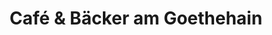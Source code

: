 ---
title: "Café & Bäcker am Goethehain"
url: /boltenhagen/cafe-und-baecker-am-goethehain/
shop: Bäckerei
---